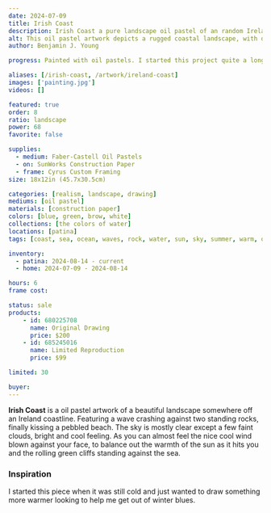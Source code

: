 ```yaml
---
date: 2024-07-09
title: Irish Coast
description: Irish Coast a pure landscape oil pastel of an random Ireland coastline with the waves crashing against the rocks and cliff.
alt: This oil pastel artwork depicts a rugged coastal landscape, with dark cliffs and rocks jutting into the blue-green sea, under a sky scattered with light clouds.
author: Benjamin J. Young

progress: Painted with oil pastels. I started this project quite a long time ago. Drawing out the shape of it at first and then it sat on a shelf for many months. Just now getting around to finishing it.

aliases: [/irish-coast, /artwork/ireland-coast]
images: ['painting.jpg']
videos: []

featured: true
order: 8
ratio: landscape
power: 68
favorite: false

supplies:
  - medium: Faber-Castell Oil Pastels
  - on: SunWorks Construction Paper
  - frame: Cyrus Custom Framing
size: 18x12in (45.7x30.5cm)

categories: [realism, landscape, drawing]
mediums: [oil pastel]
materials: [construction paper]
colors: [blue, green, brow, white]
collections: [the colors of water]
locations: [patina]
tags: [coast, sea, ocean, waves, rock, water, sun, sky, summer, warm, outdoors, ireland, dim, relaxing, cool]

inventory:
  - patina: 2024-08-14 - current
  - home: 2024-07-09 - 2024-08-14

hours: 6
frame cost: 

status: sale
products:
    - id: 680225708
      name: Original Drawing
      price: $200
    - id: 685245016
      name: Limited Reproduction
      price: $99

limited: 30

buyer: 
---
```


**Irish Coast** is a oil pastel artwork of a beautiful landscape somewhere off an Ireland coastline. Featuring a wave crashing against two standing rocks, finally kissing a pebbled beach. The sky is mostly clear except a few faint clouds, bright and cool feeling. As you can almost feel the nice cool wind blown against your face, to balance out the warmth of the sun as it hits you and the rolling green cliffs standing against the sea.

### Inspiration ###

I started this piece when it was still cold and just wanted to draw something more warmer looking to help me get out of winter blues.